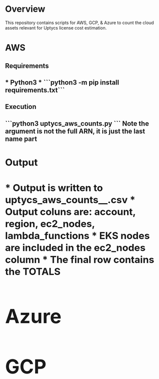 <h1>Overview</h1>
This repository contains scripts for AWS, GCP, &amp; Azure to count the cloud assets relevant for Uptycs license cost estimation. 

<h1>AWS</h1>
<h2>Requirements<h2>
  * Python3
  * ```python3 -m pip install requirements.txt``` 
  
<h2>Execution<h2>
  ```python3 uptycs_aws_counts.py <aws_profile> <cross_account_role_name>```
    Note the <cross_account_role_name> argument is not the full ARN, it is just the last name part
<h2>Output<h2>
  * Output is written to uptycs_aws_counts_<org_id>_<date>.csv
  * Output coluns are: account, region, ec2_nodes, lambda_functions
  * EKS nodes are included in the ec2_nodes column
  * The final row contains the TOTALS   
  
<h1>Azure</h1>

<h1>GCP</h1>
